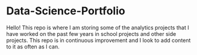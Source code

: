 # Data-Science-Portfolio
Hello! This repo is where I am storing some of the analytics projects that I have worked on the past few years in school projects and other side projects. This repo is in continuous improvement and I look to add content to it as often as I can.
